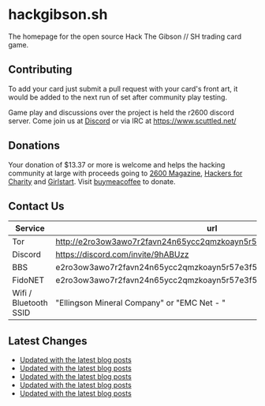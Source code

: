 # hackgibson.sh
The homepage for the open source Hack The Gibson // SH trading card game.


## Contributing

To add your card just submit a pull request with your card's front art, it would be added to the next run of set after community play testing.

Game play and discussions over the project is held the r2600 discord server. Come join us at [Discord](https://discord.com/invite/9hABUzz) or via IRC at https://www.scuttled.net/


## Donations

Your donation of $13.37 or more is welcome and helps the hacking community at large with proceeds going to [2600 Magazine](https://2600.com/), [Hackers for Charity](https://hackersforcharity.org) and [Girlstart](https://girlstart.org).  Visit [buymeacoffee](https://www.buymeacoffee.com/hackgibson.sh) to donate.


## Contact Us

Service | url
-|-
Tor | http://e2ro3ow3awo7r2favn24n65ycc2qmzkoayn5r57e3f56nvjwdcgg32ad.onion
Discord | https://discord.com/invite/9hABUzz
BBS | e2ro3ow3awo7r2favn24n65ycc2qmzkoayn5r57e3f56nvjwdcgg32ad.onion:23
FidoNET | e2ro3ow3awo7r2favn24n65ycc2qmzkoayn5r57e3f56nvjwdcgg32ad.onion:24554
Wifi / Bluetooth SSID | "Ellingson Mineral Company" or "EMC Net - <fidonet address>"

## Latest Changes
<!-- BLOG-POST-LIST:START -->
- [Updated with the latest blog posts](https://github.com/DFW2600/hackgibson.sh/commit/bf6e36bdb0352df747b133eafe619a443b1ad33a)
- [Updated with the latest blog posts](https://github.com/DFW2600/hackgibson.sh/commit/9f42741c9e0e9f602fa3bf4345fce3ec036b38af)
- [Updated with the latest blog posts](https://github.com/DFW2600/hackgibson.sh/commit/4bab36417bedc0b1f67b75fada7a6c5d86540534)
- [Updated with the latest blog posts](https://github.com/DFW2600/hackgibson.sh/commit/3412f2cd18b91d6352d2bd16b0d86480a9499769)
- [Updated with the latest blog posts](https://github.com/DFW2600/hackgibson.sh/commit/f2e2317d0768a22bf1ac68928aef2c6c2acac2fd)
<!-- BLOG-POST-LIST:END -->
